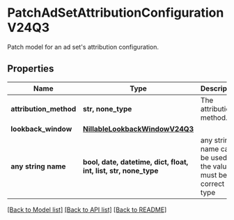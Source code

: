 # PatchAdSetAttributionConfigurationV24Q3

Patch model for an ad set's attribution configuration.

## Properties
Name | Type | Description | Notes
------------ | ------------- | ------------- | -------------
**attribution_method** | **str, none_type** | The attribution method. | [optional] 
**lookback_window** | [**NillableLookbackWindowV24Q3**](NillableLookbackWindowV24Q3.md) |  | [optional] 
**any string name** | **bool, date, datetime, dict, float, int, list, str, none_type** | any string name can be used but the value must be the correct type | [optional]

[[Back to Model list]](../README.md#documentation-for-models) [[Back to API list]](../README.md#documentation-for-api-endpoints) [[Back to README]](../README.md)


